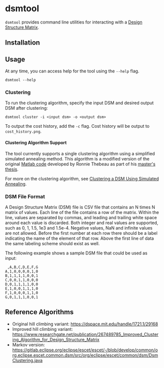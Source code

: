 # dsmtool

`dsmtool` provides command line utilities for interacting with a [Design Structure Matrix](https://dsmweb.org).

## Installation

## Usage

At any time, you can access help for the tool using the `--help` flag.

```
dsmtool --help
```

### Clustering

To run the clustering algorithm, specify the input DSM and desired output DSM after clustering:

```
dsmtool cluster -i <input dsm> -o <output dsm>
```

To output the cost history, add the `-c` flag. Cost history will be output to
`cost_history.png`.

#### Clustering Algorithm Support

The tool currently supports a single clustering algorithm using a
simplified simulated annealing method. This algorithm is a modified version of the original [Matlab
code](https://dsmweb.org/matlab-macro-for-clustering-dsms/) developed by Ronnie
Thebeau as part of his [master's
thesis](https://dsmweb.org/wp-content/uploads/2019/05/msc_thebeau.pdf).

For more on the clustering algorithm, see [Clustering a DSM Using Simulated
Annealing](https://sookocheff.com/post/dsm/clustering-a-dsm-using-simulated-annealing).

### DSM File Format

A Design Structure Matrix (DSM) file is CSV file that contains an N times N
matrix of values. Each line of the file contains a row of the matrix. Within the
line, values are separated by commas, and leading and trailing white space
around each value is discarded. Both integer and real values are supported, such
as 0, 1, 1.5, 1e3 and 1.5e-4. Negative values, NaN and infinite values are not
allowed. Before the first number at each row there should be a label indicating
the name of the element of that row. Above the first line of data
the same labeling scheme should exist as well. 

The following example shows a sample DSM file that could be used as input:

```csv
 ,A,B,C,D,E,F,G
A,1,0,0,0,0,1,0
B,1,1,1,1,0,0,1
C,0,0,1,1,0,0,0
D,0,1,1,1,1,0,0
E,1,0,0,1,1,1,0
F,1,0,0,0,1,1,0
G,0,1,1,1,0,0,1
```

## Reference Algorithms

* Original hill climbing variant: https://dspace.mit.edu/handle/1721.1/29168
* Improved hill climbing variant: https://www.researchgate.net/publication/267489785_Improved_Clustering_Algorithm_for_Design_Structure_Matrix
* Markov version: https://gitlab.eclipse.org/eclipse/escet/escet/-/blob/develop/common/org.eclipse.escet.common.dsm/src/org/eclipse/escet/common/dsm/DsmClustering.java